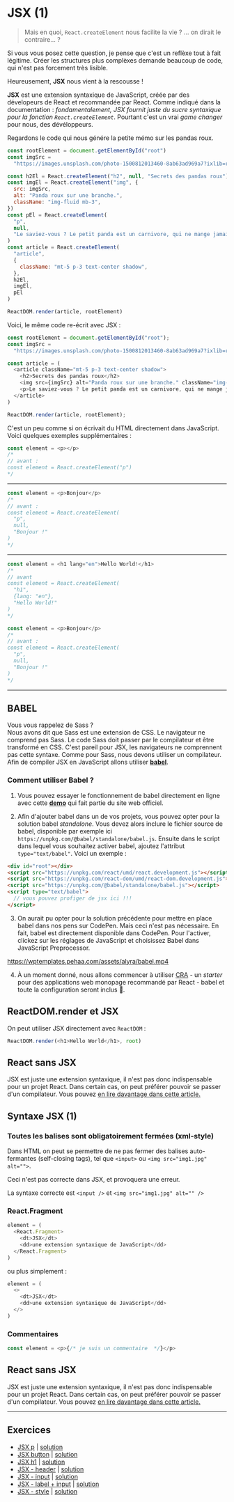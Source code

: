 # JSX (1)

> Mais en quoi, `React.createElement` nous facilite la vie ? ... on dirait le contraire... ?

Si vous vous posez cette question, je pense que c'est un reflèxe tout à fait légitime. Créer les structures plus complèxes demande beaucoup de code, qui n'est pas forcement très lisible.

Heureusement, **JSX** nous vient à la rescousse !

**JSX** est une extension syntaxique de JavaScript, créée par des dévelopeurs de React et recommandée par React. Comme indiqué dans la documentation : _fondamentalement, JSX fournit juste du sucre syntaxique pour la fonction `React.createElement`_. Pourtant c'est un vrai _game changer_ pour nous, des dévéloppeurs.

Regardons le code qui nous génére la petite mémo sur les pandas roux.

```javascript
const rootElement = document.getElementById("root")
const imgSrc =
  "https://images.unsplash.com/photo-1500812013460-8ab63ad969a7?ixlib=rb-1.2.1&q=80&fm=jpg&crop=entropy&cs=tinysrgb&w=400&fit=max&ixid=eyJhcHBfaWQiOjE0NTg5fQ"

const h2El = React.createElement("h2", null, "Secrets des pandas roux")
const imgEl = React.createElement("img", {
  src: imgSrc,
  alt: "Panda roux sur une branche.",
  className: "img-fluid mb-3",
})
const pEl = React.createElement(
  "p",
  null,
  "Le saviez-vous ? Le petit panda est un carnivore, qui ne mange jamais de la viande."
)
const article = React.createElement(
  "article",
  {
    className: "mt-5 p-3 text-center shadow",
  },
  h2El,
  imgEl,
  pEl
)

ReactDOM.render(article, rootElement)
```

Voici, le même code re-écrit avec JSX :

```javascript
const rootElement = document.getElementById("root");
const imgSrc =
  "https://images.unsplash.com/photo-1500812013460-8ab63ad969a7?ixlib=rb-1.2.1&q=80&fm=jpg&crop=entropy&cs=tinysrgb&w=400&fit=max&ixid=eyJhcHBfaWQiOjE0NTg5fQ";

const article = (
  <article className="mt-5 p-3 text-center shadow">
    <h2>Secrets des pandas roux</h2>
    <img src={imgSrc} alt="Panda roux sur une branche." className="img-fluid mb-3">
    <p>Le saviez-vous ? Le petit panda est un carnivore, qui ne mange jamais de la viande.</p>
  </article>
)

ReactDOM.render(article, rootElement);
```

C'est un peu comme si on écrivait du HTML directement dans JavaScript. Voici quelques exemples supplémentaires :

```javascript
const element = <p></p>
/*
// avant :
const element = React.createElement("p")
*/
```

---

```javascript
const element = <p>Bonjour</p>
/*
// avant :
const element = React.createElement(
  "p",
  null,
  "Bonjour !"
)
*/
```

---

```javascript
const element = <h1 lang="en">Hello World!</h1>
/*
// avant
const element = React.createElement(
  "h1",
  {lang: "en"},
  "Hello World!"
)
*/
```

```javascript
const element = <p>Bonjour</p>
/*
// avant :
const element = React.createElement(
  "p",
  null,
  "Bonjour !"
)
*/
```

---

## BABEL

Vous vous rappelez de Sass ?  
Nous avons dit que Sass est une extension de CSS. Le navigateur ne comprend pas Sass. Le code Sass doit passer par le compilateur et être transformé en CSS. C'est pareil pour JSX, les navigateurs ne comprennent pas cette syntaxe. Comme pour Sass, nous devons utiliser un compilateur. Afin de compiler JSX en JavaScript allons utiliser [**babel**](https://babeljs.io).

### Comment utiliser Babel ?

1. Vous pouvez essayer le fonctionnement de babel directement en ligne avec cette [**demo**](https://babeljs.io/en/repl#?browsers=&build=&builtIns=false&spec=false&loose=false&code_lz=MYewdgzgLgBApgGzgWzmWBeGAeAFgRgD4AJRBEGAdRACcEATbAegMKA&debug=false&forceAllTransforms=false&shippedProposals=false&circleciRepo=&evaluate=false&fileSize=false&timeTravel=false&sourceType=module&lineWrap=true&presets=react&prettier=false&targets=&version=7.7.4&externalPlugins=) qui fait partie du site web officiel.

2. Afin d'ajouter babel dans un de vos projets, vous pouvez opter pour la solution babel _standalone_. Vous devez alors inclure le fichier source de babel, disponible par exemple ici `https://unpkg.com/@babel/standalone/babel.js`. Ensuite dans le script dans lequel vous souhaitez activer babel, ajoutez l'attribut `type="text/babel"`. Voici un exemple :

```html
<div id="root"></div>
<script src="https://unpkg.com/react/umd/react.development.js"></script>
<script src="https://unpkg.com/react-dom/umd/react-dom.development.js"></script>
<script src="https://unpkg.com/@babel/standalone/babel.js"></script>
<script type="text/babel">
  // vous pouvez profiger de jsx ici !!!
</script>
```

3. On aurait pu opter pour la solution précédente pour mettre en place babel dans nos pens sur CodePen. Mais ceci n'est pas nécessaire. En fait, babel est directement disponible dans CodePen. Pour l'activer, clickez sur les réglages de JavaScript et choisissez Babel dans JavaScript Preprocessor.

https://wptemplates.pehaa.com/assets/alyra/babel.mp4

4. À un moment donné, nous allons commencer à utiliser [CRA](https://fr.reactjs.org/docs/create-a-new-react-app.html) - un _starter_ pour des applications web monopage recommandé par React - babel et toute la configuration seront inclus 💫.

## ReactDOM.render et JSX

On peut utiliser JSX directement avec `ReactDOM` :

```javascript
ReactDOM.render(<h1>Hello World</h1>, root)
```

## React sans JSX

JSX est juste une extension syntaxique, il n'est pas donc indispensable pour un projet React. Dans certain cas, on peut préférer pouvoir se passer d'un compilateur. Vous pouvez [en lire davantage dans cette article.](https://fr.reactjs.org/docs/react-without-jsx.html)

## Syntaxe JSX (1)

### Toutes les balises sont obligatoirement fermées (xml-style)

Dans HTML on peut se permettre de ne pas fermer des balises auto-fermantes (self-closing tags), tel que `<input>` ou `<img src="img1.jpg" alt="">`.

Ceci n'est pas correcte dans JSX, et provoquera une erreur.

La syntaxe correcte est `<input />` et `<img src="img1.jpg" alt="" />`

### React.Fragment

```javascript
element = (
  <React.Fragment>
    <dt>JSX</dt>
    <dd>une extension syntaxique de JavaScript</dd>
  </React.Fragment>
)
```

ou plus simplement :

```javascript
element = (
  <>
    <dt>JSX</dt>
    <dd>une extension syntaxique de JavaScript</dd>
  </>
)
```

### Commentaires

```javascript
const element = <p>{/* je suis un commentaire  */}</p>
```

## React sans JSX

JSX est juste une extension syntaxique, il n'est pas donc indispensable pour un projet React. Dans certain cas, on peut préférer pouvoir se passer d'un compilateur. Vous pouvez [en lire davantage dans cette article.](https://fr.reactjs.org/docs/react-without-jsx.html)

---

## Exercices

- [JSX p](https://codepen.io/alyra/pen/OJNbKMo) | [solution](https://codepen.io/alyra/pen/29e2be325c73498465349b7eb816d4b1)
- [JSX button](https://codepen.io/alyra/pen/MWybNyY) | [solution](https://codepen.io/alyra/pen/24c0e41e939ac4cc1773c654711bf2cd)
- [JSX h1](https://codepen.io/alyra/pen/wvGoVGR) | [solution](https://codepen.io/alyra/pen/aa7b96a373353287f147da0cf3937fb9?editors=1010)
- [JSX - header](https://codepen.io/alyra/pen/eYZdoWg) | [solution](https://codepen.io/alyra/pen/50bee6a7d1c810dfccba46d5e4dee82b)
- [JSX - input](https://codepen.io/alyra/pen/MWyoLrY) | [solution](https://codepen.io/alyra/pen/cf85be5c0ae3a664db66486387b908c5)
- [JSX - label + input](https://codepen.io/alyra/pen/GRZEzyG) | [solution](https://codepen.io/alyra/pen/3b5c8b252ef90a019d3db1c8990b6677)
- [JSX - style](https://codepen.io/alyra/pen/vYGJrLx) | [solution](https://codepen.io/alyra/pen/5882c4df35ceb675f3e246b2829bff4a)
